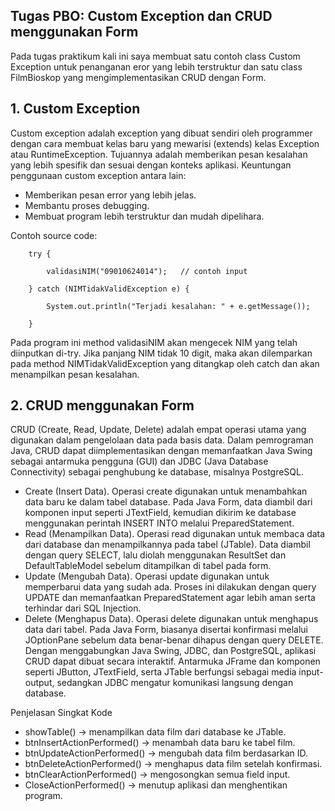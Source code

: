 ## Tugas PBO: Custom Exception dan CRUD menggunakan Form

Pada tugas praktikum kali ini saya membuat satu contoh class Custom Exception untuk penanganan eror yang lebih terstruktur dan satu class FilmBioskop yang mengimplementasikan CRUD dengan Form.

## 1. Custom Exception
Custom exception adalah exception yang dibuat sendiri oleh programmer dengan cara membuat kelas baru yang mewarisi (extends) kelas Exception atau RuntimeException. Tujuannya adalah memberikan pesan kesalahan yang lebih spesifik dan sesuai dengan konteks aplikasi.
Keuntungan penggunaan custom exception antara lain:
- Memberikan pesan error yang lebih jelas.
- Membantu proses debugging.
- Membuat program lebih terstruktur dan mudah dipelihara.
  
Contoh source code:


        try {
  
            validasiNIM("09010624014");   // contoh input
  
        } catch (NIMTidakValidException e) {
  
            System.out.println("Terjadi kesalahan: " + e.getMessage());
  
        }
  

  
Pada program ini method validasiNIM akan mengecek NIM yang telah diinputkan di-try. Jika panjang NIM tidak 10 digit, maka akan dilemparkan pada method NIMTidakValidException yang ditangkap oleh catch dan akan menampilkan pesan kesalahan.

## 2. CRUD menggunakan Form
CRUD (Create, Read, Update, Delete) adalah empat operasi utama yang digunakan dalam pengelolaan data pada basis data. Dalam pemrograman Java, CRUD dapat diimplementasikan dengan memanfaatkan Java Swing sebagai antarmuka pengguna (GUI) dan JDBC (Java Database Connectivity) sebagai penghubung ke database, misalnya PostgreSQL.
- Create (Insert Data).
Operasi create digunakan untuk menambahkan data baru ke dalam tabel database. Pada Java Form, data diambil dari komponen input seperti JTextField, kemudian dikirim ke database menggunakan perintah INSERT INTO melalui PreparedStatement.
- Read (Menampilkan Data).
Operasi read digunakan untuk membaca data dari database dan menampilkannya pada tabel (JTable). Data diambil dengan query SELECT, lalu diolah menggunakan ResultSet dan DefaultTableModel sebelum ditampilkan di tabel pada form.
- Update (Mengubah Data).
Operasi update digunakan untuk memperbarui data yang sudah ada. Proses ini dilakukan dengan query UPDATE dan memanfaatkan PreparedStatement agar lebih aman serta terhindar dari SQL Injection.
- Delete (Menghapus Data).
Operasi delete digunakan untuk menghapus data dari tabel. Pada Java Form, biasanya disertai konfirmasi melalui JOptionPane sebelum data benar-benar dihapus dengan query DELETE.
Dengan menggabungkan Java Swing, JDBC, dan PostgreSQL, aplikasi CRUD dapat dibuat secara interaktif. Antarmuka JFrame dan komponen seperti JButton, JTextField, serta JTable berfungsi sebagai media input-output, sedangkan JDBC mengatur komunikasi langsung dengan database.

Penjelasan Singkat Kode
- showTable() → menampilkan data film dari database ke JTable.
- btnInsertActionPerformed() → menambah data baru ke tabel film.
- btnUpdateActionPerformed() → mengubah data film berdasarkan ID.
- btnDeleteActionPerformed() → menghapus data film setelah konfirmasi.
- btnClearActionPerformed() → mengosongkan semua field input.
- CloseActionPerformed() → menutup aplikasi dan menghentikan program.
